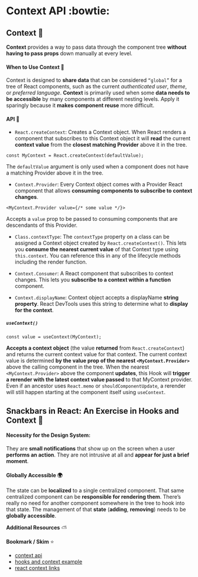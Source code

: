 # Context API :bowtie:

## Context :punch:

**Context** provides a way to pass data through the component tree **without having to pass props** down manually at every level.


#### When to Use Context :eyes:
Context is designed to **share data** that can be considered `“global”` for a tree of React components, such as the current *authenticated user*, *theme*, or *preferred language*.
**Context** is primarily used when some **data needs to be accessible** by many components at different nesting levels. Apply it sparingly because it **makes component reuse** more difficult.


#### API :paw_prints:

- `React.createContext`:
Creates a Context object. When React renders a component that subscribes to this Context object it will **read** the current **context value** from the **closest matching Provider** above it in the tree.
```
const MyContext = React.createContext(defaultValue);
```
The `defaultValue` argument is only used when a component does not have a matching Provider above it in the tree.

- `Context.Provider`:
Every Context object comes with a Provider React component that allows **consuming components to subscribe to context changes**.
```
<MyContext.Provider value={/* some value */}>
```
Accepts a `value` prop to be passed to consuming components that are descendants of this Provider. 

- `Class.contextType`:
The `contextType` property on a class can be assigned a Context object created by `React.createContext()`. This lets you **consume the nearest current value** of that Context type using `this.context`. You can reference this in any of the lifecycle methods including the render function.

- `Context.Consumer`:
A React component that subscribes to context changes. This lets you **subscribe to a context within a function** component.

- `Context.displayName`:
Context object accepts a displayName **string property**. React DevTools uses this string to determine what to **display for the context**.



##### `useContext()`
`const value = useContext(MyContext);`

**Accepts a context object** (the value **returned** from `React.createContext`) and returns the current context value for that context. The current context value is determined **by the value prop of the nearest `<MyContext.Provider>`** above the calling component in the tree.
When the nearest `<MyContext.Provider>` above the component **updates**, this Hook will **trigger a rerender with the latest context value passed** to that MyContext provider. Even if an ancestor uses `React.memo` or `shouldComponentUpdate`, a rerender will still happen starting at the component itself using `useContext`.


## Snackbars in React: An Exercise in Hooks and Context :tulip:

#### Necessity for the Design System:
They are **small notifications** that show up on the screen when a user **performs an action**. They are not intrusive at all and **appear for just a brief moment**.

#### Globally Accessible :earth_africa:
The state can be **localized** to a single centralized component. That same centralized component can be **responsible for rendering them**. There’s really no need for another component somewhere in the tree to hook into that state. The management of that **state** (**adding**, **removing**) needs to be **globally accessible**.



**Additional Resources** :partly_sunny:

**Bookmark / Skim** :star:

- [context api](https://reactjs.org/docs/context.html)
- [hooks and context example](https://medium.com/swlh/snackbars-in-react-an-exercise-in-hooks-and-context-299b43fd2a2b)
- [react context links](https://github.com/diegohaz/awesome-react-context)

